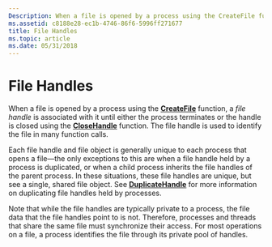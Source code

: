 ```yaml
---
Description: When a file is opened by a process using the CreateFile function, a file handle is associated with it until either the process terminates or the handle is closed using the CloseHandle function.
ms.assetid: c8188e28-ec1b-4746-86f6-5996ff271677
title: File Handles
ms.topic: article
ms.date: 05/31/2018
---
```


# File Handles

When a file is opened by a process using the [**CreateFile**](/windows/desktop/api/FileAPI/nf-fileapi-createfilea) function, a *file handle* is associated with it until either the process terminates or the handle is closed using the [**CloseHandle**](https://docs.microsoft.com/windows/desktop/api/handleapi/nf-handleapi-closehandle) function. The file handle is used to identify the file in many function calls.

Each file handle and file object is generally unique to each process that opens a file—the only exceptions to this are when a file handle held by a process is duplicated, or when a child process inherits the file handles of the parent process. In these situations, these file handles are unique, but see a single, shared file object. See [**DuplicateHandle**](https://docs.microsoft.com/windows/desktop/api/handleapi/nf-handleapi-duplicatehandle) for more information on duplicating file handles held by processes.

Note that while the file handles are typically private to a process, the file data that the file handles point to is not. Therefore, processes and threads that share the same file must synchronize their access. For most operations on a file, a process identifies the file through its private pool of handles.

 

 



